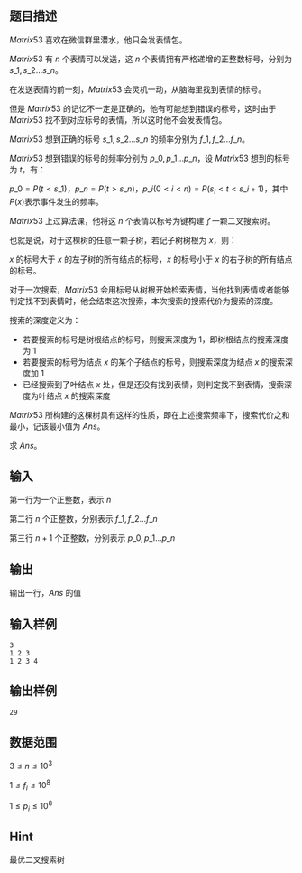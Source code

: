 ## 题目描述

$Matrix53$ 喜欢在微信群里潜水，他只会发表情包。

$Matrix53$ 有 $n$ 个表情可以发送，这 $n$ 个表情拥有严格递增的正整数标号，分别为 $s\_1,s\_2...s\_n$。

在发送表情的前一刻，$Matrix53$ 会灵机一动，从脑海里找到表情的标号。

但是 $Matrix53$ 的记忆不一定是正确的，他有可能想到错误的标号，这时由于 $Matrix53$ 找不到对应标号的表情，所以这时他不会发表情包。

$Matrix53$ 想到正确的标号 $s\_1,s\_2...s\_n$ 的频率分别为 $f\_1,f\_2...f\_n$。

$Matrix53$ 想到错误的标号的频率分别为 $p\_0,p\_1...p\_n$，设 $Matrix53$ 想到的标号为 $t$，有：

$p\_0=P(t < s\_1)，p\_n=P(t > s\_n)，p\_i(0 < i < n)=P(s_i < t < s\_{i+1})$，其中 $P(x)$表示事件发生的频率。

$Matrix53$ 上过算法课，他将这 $n$ 个表情以标号为键构建了一颗二叉搜索树。

也就是说，对于这棵树的任意一颗子树，若记子树树根为 $x$，则：

$x$ 的标号大于 $x$ 的左子树的所有结点的标号，$x$ 的标号小于 $x$ 的右子树的所有结点的标号。

对于一次搜索，$Matrix53$ 会用标号从树根开始检索表情，当他找到表情或者能够判定找不到表情时，他会结束这次搜索，本次搜索的搜索代价为搜索的深度。

搜索的深度定义为：

- 若要搜索的标号是树根结点的标号，则搜索深度为 $1$，即树根结点的搜索深度为 $1$
- 若要搜索的标号为结点 $x$ 的某个子结点的标号，则搜索深度为结点 $x$ 的搜索深度加 $1$
- 已经搜索到了叶结点 $x$ 处，但是还没有找到表情，则判定找不到表情，搜索深度为叶结点 $x$ 的搜索深度

$Matrix53$ 所构建的这棵树具有这样的性质，即在上述搜索频率下，搜索代价之和最小，记该最小值为 $Ans$。

求 $Ans$。

## 输入

第一行为一个正整数，表示 $n$

第二行 $n$ 个正整数，分别表示 $f\_1,f\_2...f\_n$

第三行 $n+1$ 个正整数，分别表示 $p\_0,p\_1...p\_n$

## 输出

输出一行，$Ans$ 的值

## 输入样例

    3
    1 2 3
    1 2 3 4

## 输出样例

    29

## 数据范围

$3\leq n \leq 10^3$

$1\leq f_i \leq 10^8$

$1\leq p_i \leq 10^8$

## Hint

最优二叉搜索树
